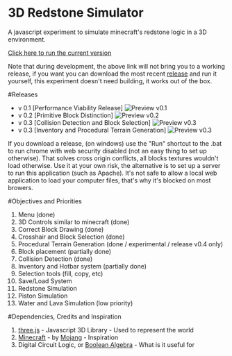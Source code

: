 # 3D Redstone Simulator

A javascript experiment to simulate minecraft's redstone logic in a 3D environment.

[Click here to run the current version](https://rawgit.com/GuilhermeRossato/3D-Redstone-Simulator/master/index.html)

Note that during development, the above link will not bring you to a working release, if you want you can download the most recent [release](https://github.com/GuilhermeRossato/3D-Redstone-Simulator/releases) and run it yourself, this experiment doesn't need building, it works out of the box.

#Releases
 - v 0.1 [Performance Viability Release]
![Preview v0.1](https://cdn.rawgit.com/GuilhermeRossato/3D-Redstone-Simulator/master/Images/Releases/v01_normal.gif)
 - v 0.2 [Primitive Block Distinction]
![Preview v0.2](https://cdn.rawgit.com/GuilhermeRossato/3D-Redstone-Simulator/master/Images/Releases/v02_normal.png)
 - v 0.3 [Collision Detection and Block Selection]
![Preview v0.3](https://github.com/GuilhermeRossato/3D-Redstone-Simulator/blob/master/Images/Releases/v03_normal.gif?raw=true)
 - v 0.3 [Inventory and Procedural Terrain Generation]
![Preview v0.3](https://github.com/GuilhermeRossato/3D-Redstone-Simulator/blob/master/Images/Releases/v04_normal.gif?raw=true)

If you download a release, (on windows) use the "Run" shortcut to the .bat to run chrome with web security disabled (not an easy thing to set up otherwise). That solves cross origin conflicts, all blocks textures wouldn't load otherwise. Use it at your own risk, the alternative is to set up a server to run this application (such as Apache). It's not safe to allow a local web application to load your computer files, that's why it's blocked on most browers.

#Objectives and Priorities
1. Menu (done)
2. 3D Controls similar to minecraft (done)
3. Correct Block Drawing (done)
4. Crosshair and Block Selection (done)
4. Procedural Terrain Generation (done / experimental / release v0.4 only)
4. Block placement (partially done)
5. Collision Detection (done)
6. Inventory and Hotbar system (partially done)
7. Selection tools (fill, copy, etc)
8. Save/Load System
9. Redstone Simulation
10. Piston Simulation
11. Water and Lava Simulation (low priority)

#Dependencies, Credits and Inspiration

1. [three.js](https://threejs.org/) - Javascript 3D Library - Used to represent the world
2. [Minecraft](https://minecraft.net/pt-br/) - by [Mojang](https://mojang.com/) - Inspiration
3. Digital Circuit Logic, or [Boolean Algebra](https://en.wikipedia.org/wiki/Boolean_algebra) - What is it useful for
